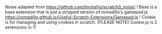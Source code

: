 Noise adapted from https://github.com/hirota1ro/scratch3_noise/ !
Base is a base extension that is just a stripped version of romadillo's gamepad.js https://romadillo.github.io/Useful-Scratch-Extensions/Gamepad.js !
Cookie is for managing and using cookies in scratch.
(PLEASE NOTE) Cookie.js is 2 extensions in 1!
